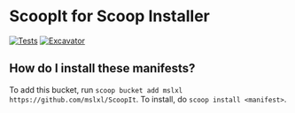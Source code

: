 # ScoopIt for Scoop Installer

[![Tests](https://github.com/mslxl/ScoopIt/actions/workflows/ci.yml/badge.svg)](https://github.com/mslxl/ScoopIt/actions/workflows/ci.yml) [![Excavator](https://github.com/mslxl/ScoopIt/actions/workflows/excavator.yml/badge.svg)](https://github.com/mslxl/ScoopIt/actions/workflows/excavator.yml)

How do I install these manifests?
---------------------------------

To add this bucket, run `scoop bucket add mslxl https://github.com/mslxl/ScoopIt`. To install, do `scoop install <manifest>`.
